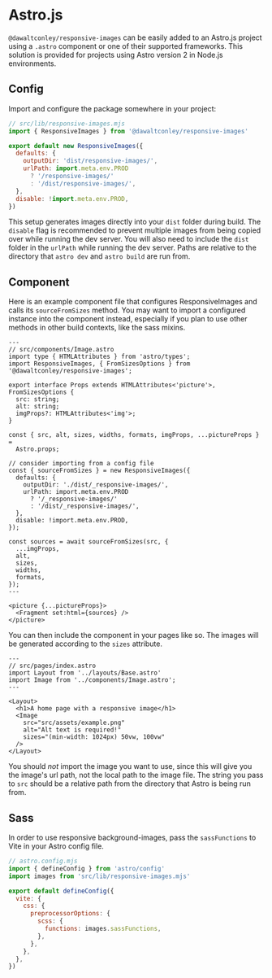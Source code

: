 # Astro.js

`@dawaltconley/responsive-images` can be easily added to an Astro.js project
using a `.astro` component or one of their supported frameworks. This solution
is provided for projects using Astro version 2 in Node.js environments.

## Config

Import and configure the package somewhere in your project:

```javascript
// src/lib/responsive-images.mjs
import { ResponsiveImages } from '@dawaltconley/responsive-images'

export default new ResponsiveImages({
  defaults: {
    outputDir: 'dist/responsive-images/',
    urlPath: import.meta.env.PROD
      ? '/responsive-images/'
      : '/dist/responsive-images/',
  },
  disable: !import.meta.env.PROD,
})
```

This setup generates images directly into your `dist` folder during build. The
`disable` flag is recommended to prevent multiple images from being copied over
while running the dev server. You will also need to include the `dist` folder in
the `urlPath` while running the dev server. Paths are relative to the directory
that `astro dev` and `astro build` are run from.

## Component

Here is an example component file that configures ResponsiveImages and calls its
`sourceFromSizes` method. You may want to import a configured instance into the
component instead, especially if you plan to use other methods in other build
contexts, like the sass mixins.

```astro
---
// src/components/Image.astro
import type { HTMLAttributes } from 'astro/types';
import ResponsiveImages, { FromSizesOptions } from '@dawaltconley/responsive-images';

export interface Props extends HTMLAttributes<'picture'>, FromSizesOptions {
  src: string;
  alt: string;
  imgProps?: HTMLAttributes<'img'>;
}

const { src, alt, sizes, widths, formats, imgProps, ...pictureProps } =
  Astro.props;

// consider importing from a config file
const { sourceFromSizes } = new ResponsiveImages({
  defaults: {
    outputDir: './dist/_responsive-images/',
    urlPath: import.meta.env.PROD
      ? '/_responsive-images/'
      : '/dist/_responsive-images/',
  },
  disable: !import.meta.env.PROD,
});

const sources = await sourceFromSizes(src, {
  ...imgProps,
  alt,
  sizes,
  widths,
  formats,
});
---

<picture {...pictureProps}>
  <Fragment set:html={sources} />
</picture>
```

You can then include the component in your pages like so. The images will be
generated according to the `sizes` attribute.

```astro
---
// src/pages/index.astro
import Layout from '../layouts/Base.astro'
import Image from '../components/Image.astro';
---

<Layout>
  <h1>A home page with a responsive image</h1>
  <Image
    src="src/assets/example.png"
    alt="Alt text is required!"
    sizes="(min-width: 1024px) 50vw, 100vw"
  />
</Layout>
```

You should _not_ import the image you want to use, since this will give you the
image's url path, not the local path to the image file. The string you pass to
`src` should be a relative path from the directory that Astro is being run from.

## Sass

In order to use responsive background-images, pass the `sassFunctions` to Vite
in your Astro config file.

```javascript
// astro.config.mjs
import { defineConfig } from 'astro/config'
import images from 'src/lib/responsive-images.mjs'

export default defineConfig({
  vite: {
    css: {
      preprocessorOptions: {
        scss: {
          functions: images.sassFunctions,
        },
      },
    },
  },
})
```
